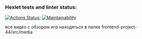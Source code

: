 ### Hexlet tests and linter status:
[![Actions Status](https://github.com/GOLDENBARSIK/frontend-project-44/actions/workflows/hexlet-check.yml/badge.svg)](https://github.com/GOLDENBARSIK/frontend-project-44/actions);
[![Maintainability](https://api.codeclimate.com/v1/badges/af14db9119a4720ce765/maintainability)](https://codeclimate.com/github/GOLDENBARSIK/frontend-project-44/maintainability)

все видео с обзором игр находяться в папке frontend-project-44/src/media